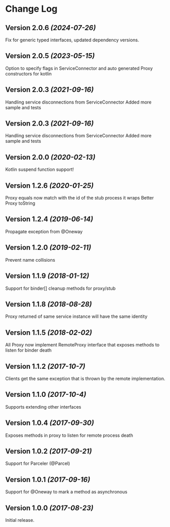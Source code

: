 Change Log
==========

Version 2.0.6 *(2024-07-26)*
----------------------------
Fix for generic typed interfaces, updated dependency versions.


Version 2.0.5 *(2023-05-15)*
----------------------------
Option to specify flags in ServiceConnector and auto generated Proxy constructors for kotlin


Version 2.0.3 *(2021-09-16)*
----------------------------
Handling service disconnections from ServiceConnector
Added more sample and tests


Version 2.0.3 *(2021-09-16)*
----------------------------
Handling service disconnections from ServiceConnector
Added more sample and tests


Version 2.0.0 *(2020-02-13)*
----------------------------
Kotlin suspend function support!


Version 1.2.6 *(2020-01-25)*
----------------------------
Proxy equals now match with the id of the stub process it wraps
Better Proxy toString 

Version 1.2.4 *(2019-06-14)*
----------------------------
Propagate exception from @Oneway 

Version 1.2.0 *(2019-02-11)*
----------------------------
Prevent name collisions


Version 1.1.9 *(2018-01-12)*
----------------------------

Support for binder[]
cleanup methods for proxy/stub


Version 1.1.8 *(2018-08-28)*
----------------------------

Proxy returned of same service instance will have the same identity


Version 1.1.5 *(2018-02-02)*
----------------------------

All Proxy now implement RemoteProxy interface that exposes methods to listen for binder death


Version 1.1.2 *(2017-10-7)*
----------------------------

Clients get the same exception that is thrown by the remote implementation.


Version 1.1.0 *(2017-10-4)*
----------------------------

Supports extending other interfaces

Version 1.0.4 *(2017-09-30)*
----------------------------

Exposes methods in proxy to listen for remote process death


Version 1.0.2 *(2017-09-21)*
----------------------------

Support for Parceler (@Parcel)


Version 1.0.1 *(2017-09-16)*
----------------------------

Support for @Oneway to mark a method as asynchronous


Version 1.0.0 *(2017-08-23)*
----------------------------

Initial release.
